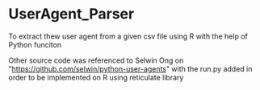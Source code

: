 # UserAgent_Parser
To extract thew user agent from a given csv file using R with the help of Python funciton


Other source code was referenced to Selwin Ong on "https://github.com/selwin/python-user-agents" with the run.py added in order to be implemented on R using reticulate library
